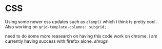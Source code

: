 # CSS

Using some newer css updates such as ```clamp()``` which i think is pretty cool. Also working on
```grid-template-columns: subgrid;```

need to do some more reasearch on having this code work on chrome. i am currently having success with firefox alone. *shrugs* 
